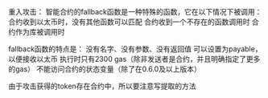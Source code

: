 重入攻击：
智能合约的fallback函数是一种特殊的函数，它在以下情况下被调用：
合约收到以太币时，没有其他函数可以匹配
合约收到一个不存在的函数调用时
合约作为库被调用时

fallback函数的特点是：
没有名字、没有参数、没有返回值
可以设置为payable，以便接收以太币
执行时只有2300 gas（除非发送者是合约，并且明确指定了更多的gas）
不能访问合约的状态变量（除了在0.6.0及以上版本）


由于攻击获得的token存在合约中，所以要注意写提取的方法


